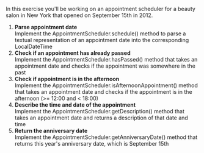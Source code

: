 In this exercise you'll be working on an appointment scheduler for a beauty salon in New York that
opened on September 15th in 2012.

1. **Parse appointment date**  
   Implement the AppointmentScheduler.schedule() method to parse a textual
   representation of an appointment date into the corresponding LocalDateTime
2. **Check if an appointment has already passed**  
   Implement the AppointmentScheduler.hasPassed() method that takes an appointment date and checks
   if the appointment was somewhere in the past
3. **Check if appointment is in the afternoon**  
   Implement the AppointmentScheduler.isAfternoonAppointment() method that takes an appointment date
   and checks if the appointment is in the afternoon (>= 12:00 and < 18:00)
4. **Describe the time and date of the appointment**  
   Implement the AppointmentScheduler.getDescription() method that takes an appointment date and
   returns a description of that date and time
5. **Return the anniversary date**  
   Implement the AppointmentScheduler.getAnniversaryDate() method that returns this year's
   anniversary date, which is September 15th
